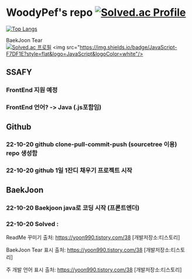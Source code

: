 # WoodyPef's repo [![Solved.ac Profile](http://mazassumnida.wtf/api/mini/generate_badge?boj=kacaw00d)](https://solved.ac/kacaw00d)<br/>
[![Top Langs](https://github-readme-stats.vercel.app/api/top-langs/?username=woodypef&layout=compact)](https://github.com/woodypef/github-readme-stats)

BaekJoon Tear <br/>
[![Solved.ac 프로필](http://mazassumnida.wtf/api/v2/generate_badge?boj=kacaw00d)](https://solved.ac/kacaw00d) 
<img src="https://img.shields.io/badge/JavaScript-F7DF1E?style=flat&logo=JavaScript&logoColor=white"/>




## SSAFY
### FrontEnd 지원 예정
### FrontEnd 언어? -> Java (.js포함임)



## Github
### 22-10-20 github clone-pull-commit-push (sourcetree 이용) repo 생성함
### 22-10-20 github 1일 1잔디 채우기 프로젝트 시작




## BaekJoon
### 22-10-20 Baekjoon java로 코딩 시작 (프론트엔더)
### 22-10-20 Solved : 


ReadMe 꾸미기
출처: https://yoon990.tistory.com/38 [개발저장소:티스토리]

BaekJoon Tear 표시
출처: https://yoon990.tistory.com/38 [개발저장소:티스토리]

주 개발 언어 표시
출처: https://yoon990.tistory.com/38 [개발저장소:티스토리]
